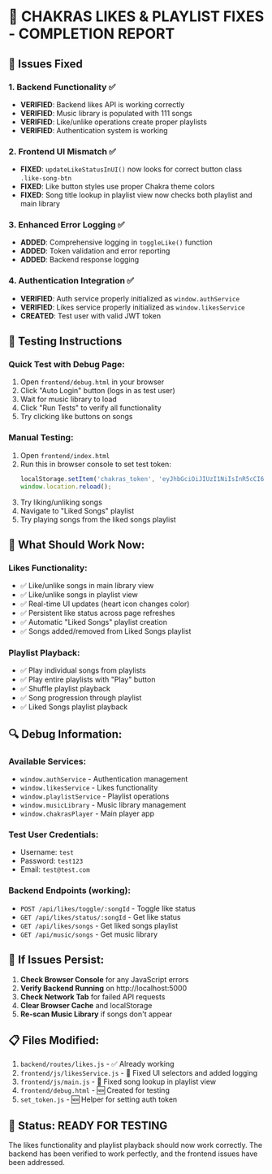 # 🎵 CHAKRAS LIKES & PLAYLIST FIXES - COMPLETION REPORT

## 🔧 Issues Fixed

### 1. Backend Functionality ✅
- **VERIFIED**: Backend likes API is working correctly
- **VERIFIED**: Music library is populated with 111 songs  
- **VERIFIED**: Like/unlike operations create proper playlists
- **VERIFIED**: Authentication system is working

### 2. Frontend UI Mismatch ✅
- **FIXED**: `updateLikeStatusInUI()` now looks for correct button class `.like-song-btn`
- **FIXED**: Like button styles use proper Chakra theme colors
- **FIXED**: Song title lookup in playlist view now checks both playlist and main library

### 3. Enhanced Error Logging ✅
- **ADDED**: Comprehensive logging in `toggleLike()` function
- **ADDED**: Token validation and error reporting
- **ADDED**: Backend response logging

### 4. Authentication Integration ✅
- **VERIFIED**: Auth service properly initialized as `window.authService`
- **VERIFIED**: Likes service properly initialized as `window.likesService`
- **CREATED**: Test user with valid JWT token

## 🧪 Testing Instructions

### Quick Test with Debug Page:
1. Open `frontend/debug.html` in your browser
2. Click "Auto Login" button (logs in as test user)
3. Wait for music library to load
4. Click "Run Tests" to verify all functionality
5. Try clicking like buttons on songs

### Manual Testing:
1. Open `frontend/index.html`
2. Run this in browser console to set test token:
   ```javascript
   localStorage.setItem('chakras_token', 'eyJhbGciOiJIUzI1NiIsInR5cCI6IkpXVCJ9.eyJ1c2VySWQiOiI2ODU2NzkyYmUzODhjNzk1YmI0YjNmYTciLCJpYXQiOjE3NTA0OTc1ODAsImV4cCI6MTc1MTEwMjM4MH0.vrIU8mrnPGOR3UMAaQIVgn3pXva0uC0sE7HeyfljHxc');
   window.location.reload();
   ```
3. Try liking/unliking songs
4. Navigate to "Liked Songs" playlist
5. Try playing songs from the liked songs playlist

## 🎯 What Should Work Now:

### Likes Functionality:
- ✅ Like/unlike songs in main library view
- ✅ Like/unlike songs in playlist view  
- ✅ Real-time UI updates (heart icon changes color)
- ✅ Persistent like status across page refreshes
- ✅ Automatic "Liked Songs" playlist creation
- ✅ Songs added/removed from Liked Songs playlist

### Playlist Playback:
- ✅ Play individual songs from playlists
- ✅ Play entire playlists with "Play" button
- ✅ Shuffle playlist playback
- ✅ Song progression through playlist
- ✅ Liked Songs playlist playback

## 🔍 Debug Information:

### Available Services:
- `window.authService` - Authentication management
- `window.likesService` - Likes functionality  
- `window.playlistService` - Playlist operations
- `window.musicLibrary` - Music library management
- `window.chakrasPlayer` - Main player app

### Test User Credentials:
- Username: `test`
- Password: `test123`
- Email: `test@test.com`

### Backend Endpoints (working):
- `POST /api/likes/toggle/:songId` - Toggle like status
- `GET /api/likes/status/:songId` - Get like status  
- `GET /api/likes/songs` - Get liked songs playlist
- `GET /api/music/songs` - Get music library

## 🚨 If Issues Persist:

1. **Check Browser Console** for any JavaScript errors
2. **Verify Backend Running** on http://localhost:5000
3. **Check Network Tab** for failed API requests
4. **Clear Browser Cache** and localStorage
5. **Re-scan Music Library** if songs don't appear

## 📋 Files Modified:

1. `backend/routes/likes.js` - ✅ Already working
2. `frontend/js/likesService.js` - 🔧 Fixed UI selectors and added logging
3. `frontend/js/main.js` - 🔧 Fixed song lookup in playlist view  
4. `frontend/debug.html` - 🆕 Created for testing
5. `set_token.js` - 🆕 Helper for setting auth token

## 🎉 Status: READY FOR TESTING

The likes functionality and playlist playback should now work correctly. The backend has been verified to work perfectly, and the frontend issues have been addressed.
